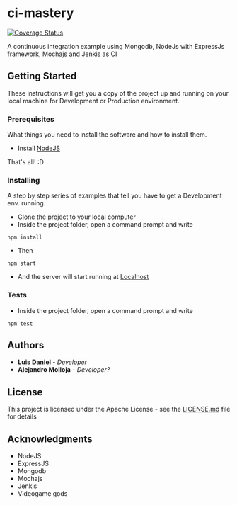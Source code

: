 # ci-mastery
[![Coverage Status](https://coveralls.io/repos/github/TMRSOFT/ci-mastery/badge.svg?branch=master)](https://coveralls.io/github/TMRSOFT/ci-mastery?branch=master)

A continuous integration example using Mongodb, NodeJs with ExpressJs framework, Mochajs and Jenkis as CI

## Getting Started

These instructions will get you a copy of the project up and running on your local machine for Development or Production environment.

### Prerequisites

What things you need to install the software and how to install them.

* Install [NodeJS](https://nodejs.org)

That's all! :D

### Installing

A step by step series of examples that tell you have to get a Development env. running.

* Clone the project to your local computer
* Inside the project folder, open a command prompt and write
```
npm install
```
* Then
```
npm start
```
* And the server will start running at [Localhost](http://localhost)

### Tests

* Inside the project folder, open a command prompt and write
```
npm test
```

## Authors

* **Luis Daniel** - *Developer*
* **Alejandro Molloja** - *Developer?*

## License

This project is licensed under the Apache License - see the [LICENSE.md](LICENSE) file for details

## Acknowledgments

* NodeJS
* ExpressJS
* Mongodb
* Mochajs
* Jenkis
* Videogame gods